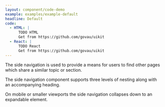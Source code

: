 ```yaml
---
layout: component/code-demo
example: examples/example-default
headline: Default
code:
  - HTML: |
      TODO HTML
      Get from https://github.com/govau/uikit
  - React: |
      TODO React
      Get from https://github.com/govau/uikit
---
```


The side navigation is used to provide a means for users to find other pages which share a similar topic or section.

The side navigation component supports three levels of nesting along with an accompanying heading.

On mobile or smaller viewports the side navigation collapses down to an expandable element.
